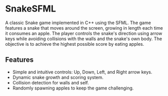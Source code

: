# SnakeSFML
A classic Snake game implemented in C++ using the SFML.
The game features a snake that moves around the screen, growing in length each time it consumes an apple. The player controls the snake's direction using arrow keys while avoiding collisions with the walls and the snake's own body. The objective is to achieve the highest possible score by eating apples.


## Features

- Simple and intuitive controls: Up, Down, Left, and Right arrow keys.
- Dynamic snake growth and scoring system.
- Collision detection for walls and self.
- Randomly spawning apples to keep the game challenging.
